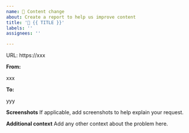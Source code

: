 ```yaml
---
name: 📄 Content change
about: Create a report to help us improve content
title: '📄 {{ TITLE }}'
labels: ''
assignees: ''

---
```


URL: https://xxx

**From:**

  xxx

**To:**

  yyy

**Screenshots**
If applicable, add screenshots to help explain your request.

**Additional context**
Add any other context about the problem here.
